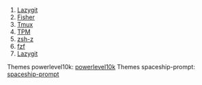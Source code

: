 
1. [Lazygit](https://github.com/jesseduffield/lazygit)
2. [Fisher](https://github.com/jorgebucaran/fisher)
3. [Tmux](https://github.com/tmux/tmux)
4. [TPM](https://github.com/tmux-plugins/tpm)
5. [zsh-z](https://github.com/agkozak/zsh-z)
6. [fzf](https://github.com/junegunn/fzf)
7. [Lazygit](https://github.com/jesseduffield/lazygit)


Themes powerlevel10k: [powerlevel10k](https://github.com/romkatv/powerlevel10k)
Themes spaceship-prompt: [spaceship-prompt](https://github.com/spaceship-prompt/spaceship-prompt)



